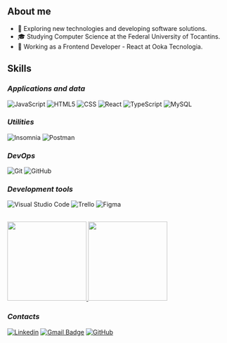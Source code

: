 
## About me

- 🤔 Exploring new technologies and developing software solutions.
- 🎓 Studying Computer Science at the Federal University of Tocantins.
- 💼 Working as a Frontend Developer - React at Ooka Tecnologia.

## Skills

### *Applications and data*



![JavaScript](https://img.shields.io/badge/-JavaScript-333333?style=flat&logo=javascript)
![HTML5](https://img.shields.io/badge/-HTML5-333333?style=flat&logo=HTML5)
![CSS](https://img.shields.io/badge/-CSS-333333?style=flat&logo=CSS3&logoColor=1572B6)
![React](https://img.shields.io/badge/-React-333333?style=flat&logo=react)
![TypeScript](https://img.shields.io/badge/-TypeScript-333333?style=flat&logo=typescript)
![MySQL](https://img.shields.io/badge/-MySQL-333333?style=flat&logo=mysql)

### *Utilities*

![Insomnia](https://img.shields.io/badge/-Insomnia-333333?style=flat&logo=insomnia)
![Postman](https://img.shields.io/badge/-Postman-333333?style=flat&logo=postman)

### *DevOps*

![Git](https://img.shields.io/badge/-Git-333333?style=flat&logo=git)
![GitHub](https://img.shields.io/badge/-GitHub-333333?style=flat&logo=github)


### *Development tools*

![Visual Studio Code](https://img.shields.io/badge/-Visual%20Studio%20Code-333333?style=flat&logo=visual-studio-code&logoColor=007ACC)
![Trello](https://img.shields.io/badge/-Trello-333333?style=flat&logo=trello&logoColor=007ACC)
![Figma](https://img.shields.io/badge/-Figma-333333?style=flat&logo=figma&logoColor=007ACC)

<br/>

<a href="https://github.com/annalaura2" title="Perfil da Anna <3 ">
  <img height="180em" src="https://github-readme-stats.vercel.app/api?username=annalaura2&theme=dracula&show_icons=true" /> 
  
  <img height="180em" src="https://github-readme-stats.vercel.app/api/top-langs/?username=annalaura2&layout=compact&langs_count=10&theme=dracula"/>
</a>

### *Contacts*

[![Linkedin](https://img.shields.io/badge/-annalaura-blue?style=flat-square&logo=Linkedin&logoColor=white&link=https://www.linkedin.com/in/anna-laura-39158821a/)](https://www.linkedin.com/in/anna-laura-39158821a/)
[![Gmail Badge](https://img.shields.io/badge/-annalauracodes@gmail.com-006bed?style=flat-square&logo=Gmail&logoColor=white&link=mailto:annalauracodes@gmail.comL)](mailto:annalauracodes@gmail.com)
[![GitHub](https://img.shields.io/github/followers/annalaura2?label=follow&style=social)](https://github.com/annalaura2)



